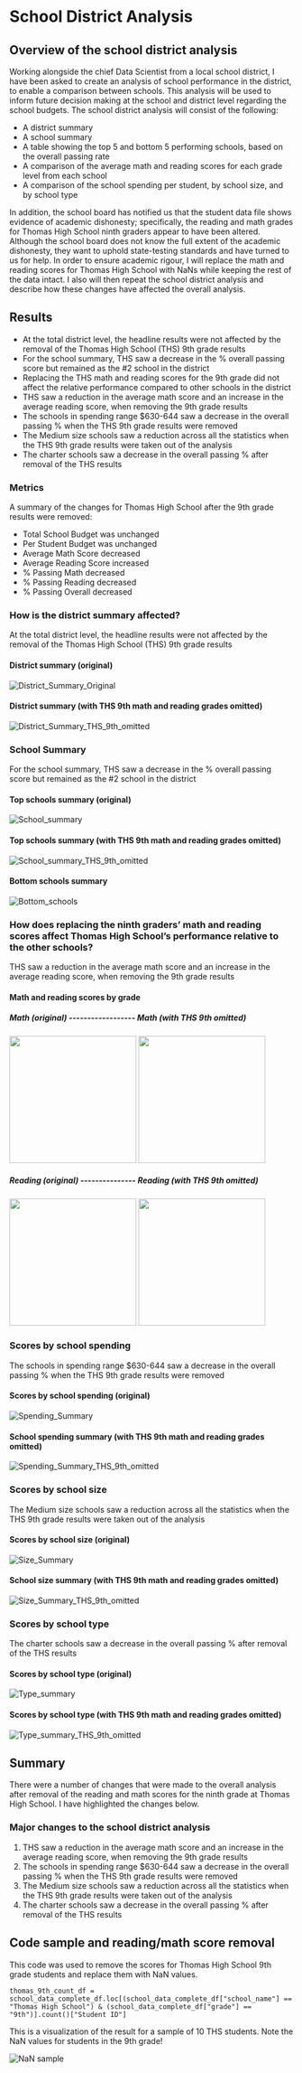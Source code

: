 # School District Analysis
## Overview of the school district analysis
Working alongside the chief Data Scientist from a local school district, I have been asked to create an analysis of school performance in the district, to enable a comparison between schools. This analysis will be used to inform future decision making at the school and district level regarding the school budgets. The school district analysis will consist of the following:

- A district summary
- A school summary
- A table showing the top 5 and bottom 5 performing schools, based on the overall passing rate
- A comparison of the average math and reading scores for each grade level from each school
- A comparison of the school spending per student, by school size, and by school type

In addition, the school board has notified us that the student data file shows evidence of academic dishonesty; specifically, the reading and math grades for Thomas High School ninth graders appear to have been altered. Although the school board does not know the full extent of the academic dishonesty, they want to uphold state-testing standards and have turned to us for help. In order to ensure academic rigour, I will replace the math and reading scores for Thomas High School with NaNs while keeping the rest of the data intact. I also will then repeat the school district analysis and describe how these changes have affected the overall analysis.
## Results
- At the total district level, the headline results were not affected by the removal of the Thomas High School (THS) 9th grade results
- For the school summary, THS saw a decrease in the % overall passing score but remained as the #2 school in the district
- Replacing the THS math and reading scores for the 9th grade did not affect the relative performance compared to other schools in the district
- THS saw a reduction in the average math score and an increase in the average reading score, when removing the 9th grade results
- The schools in spending range $630-644 saw a decrease in the overall passing % when the THS 9th grade results were removed
- The Medium size schools saw a reduction across all the statistics when the THS 9th grade results were taken out of the analysis
- The charter schools saw a decrease in the overall passing % after removal of the THS results
### Metrics
A summary of the changes for Thomas High School after the 9th grade results were removed:
- Total School Budget was unchanged
- Per Student Budget was unchanged
- Average Math Score decreased
- Average Reading Score increased
- % Passing Math decreased
- % Passing Reading decreased
- % Passing Overall decreased

### How is the district summary affected?
At the total district level, the headline results were not affected by the removal of the Thomas High School (THS) 9th grade results
#### District summary (original)
![District_Summary_Original](https://github.com/luke-c-newell/School_District_Analysis/blob/main/Resources/District_Summary_Original.png)
#### District summary (with THS 9th math and reading grades omitted)
![District_Summary_THS_9th_omitted](https://github.com/luke-c-newell/School_District_Analysis/blob/main/Resources/District_Summary_THS_9th_omitted.png)
### School Summary
For the school summary, THS saw a decrease in the % overall passing score but remained as the #2 school in the district
#### Top schools summary (original)
![School_summary](https://github.com/luke-c-newell/School_District_Analysis/blob/main/Resources/School_summary.png)
#### Top schools summary (with THS 9th math and reading grades omitted)
![School_summary_THS_9th_omitted](https://github.com/luke-c-newell/School_District_Analysis/blob/main/Resources/School_summary_THS_9th_omitted.png)
#### Bottom schools summary
![Bottom_schools](https://github.com/luke-c-newell/School_District_Analysis/blob/main/Resources/Bottom_schools.png)
### How does replacing the ninth graders’ math and reading scores affect Thomas High School’s performance relative to the other schools?
THS saw a reduction in the average math score and an increase in the average reading score, when removing the 9th grade results
#### Math and reading scores by grade
##### Math (original) ------------------ Math (with THS 9th omitted)
<img src="https://github.com/luke-c-newell/School_District_Analysis/blob/main/Resources/Math_summary.png" width="225"/> <img src="https://github.com/luke-c-newell/School_District_Analysis/blob/main/Resources/Math_summary_THS_9th_omitted.png" width="225"/> 

##### Reading (original) --------------- Reading (with THS 9th omitted)
<img src="https://github.com/luke-c-newell/School_District_Analysis/blob/main/Resources/Reading_summary.png" width="225"/> <img src="https://github.com/luke-c-newell/School_District_Analysis/blob/main/Resources/Reading_summary_THS_9th_omitted.png" width="225"/> 

### Scores by school spending
The schools in spending range $630-644 saw a decrease in the overall passing % when the THS 9th grade results were removed
#### Scores by school spending (original)
![Spending_Summary](https://github.com/luke-c-newell/School_District_Analysis/blob/main/Resources/Spending_summary.png)
#### School spending summary (with THS 9th math and reading grades omitted)
![Spending_Summary_THS_9th_omitted](https://github.com/luke-c-newell/School_District_Analysis/blob/main/Resources/Spending_summary_THS_9th_omitted.png)
### Scores by school size
The Medium size schools saw a reduction across all the statistics when the THS 9th grade results were taken out of the analysis
#### Scores by school size (original)
![Size_Summary](https://github.com/luke-c-newell/School_District_Analysis/blob/main/Resources/Size_summary.png)
#### School size summary (with THS 9th math and reading grades omitted)
![Size_Summary_THS_9th_omitted](https://github.com/luke-c-newell/School_District_Analysis/blob/main/Resources/Size_summary_THS_9th_omitted.png)
### Scores by school type
The charter schools saw a decrease in the overall passing % after removal of the THS results
#### Scores by school type (original)
![Type_summary](https://github.com/luke-c-newell/School_District_Analysis/blob/main/Resources/Type_summary.png)
#### Scores by school type (with THS 9th math and reading grades omitted)
![Type_summary_THS_9th_omitted](https://github.com/luke-c-newell/School_District_Analysis/blob/main/Resources/Type_summary_THS_9th_omitted.png)
## Summary
There were a number of changes that were made to the overall analysis after removal of the reading and math scores for the ninth grade at Thomas High School. I have highlighted the changes below.
### Major changes to the school district analysis
1. THS saw a reduction in the average math score and an increase in the average reading score, when removing the 9th grade results
2. The schools in spending range $630-644 saw a decrease in the overall passing % when the THS 9th grade results were removed
3. The Medium size schools saw a reduction across all the statistics when the THS 9th grade results were taken out of the analysis
4. The charter schools saw a decrease in the overall passing % after removal of the THS results
## Code sample and reading/math score removal
This code was used to remove the scores for Thomas High School 9th grade students and replace them with NaN values.
```
thomas_9th_count_df = school_data_complete_df.loc[(school_data_complete_df["school_name"] == "Thomas High School") & (school_data_complete_df["grade"] == "9th")].count()["Student ID"] 
```
This is a visualization of the result for a sample of 10 THS students. Note the NaN values for students in the 9th grade!

![NaN sample](https://github.com/luke-c-newell/School_District_Analysis/blob/main/Resources/NaN_sample.png)